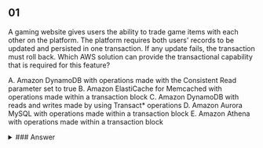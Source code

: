 ## 01

A gaming website gives users the ability to trade game items with each other on the platform. The platform requires both users' records to be updated and persisted in one transaction. If any update fails, the transaction must roll back.
Which AWS solution can provide the transactional capability that is required for this feature?

A. Amazon DynamoDB with operations made with the Consistent Read parameter set to true
B. Amazon ElastiCache for Memcached with operations made within a transaction block
C. Amazon DynamoDB with reads and writes made by using Transact\* operations
D. Amazon Aurora MySQL with operations made within a transaction block
E. Amazon Athena with operations made within a transaction block

<details>
<summary>### Answer</summary>
<br>

The correct answer is:

**C. Amazon DynamoDB with reads and writes made by using Transact\* operations**

### Explanation

- **Amazon DynamoDB** supports **TransactWriteItems** and **TransactGetItems** operations, which allow you to perform multiple reads and writes as a single, atomic transaction. This ensures that either all the operations in the transaction succeed, or none of them do, providing the transactional capability required for the gaming platform's item trading feature.
- **Option A** is incorrect because the "Consistent Read" parameter ensures strong consistency for individual read operations but does not provide transactional capabilities for multiple operations.
- **Option B** is incorrect because Amazon ElastiCache for Memcached does not support transactional operations.
- **Option D** is incorrect because while Amazon Aurora MySQL supports transactions, it is not the best fit for a gaming platform that likely requires high scalability and low latency, which DynamoDB is better suited for.
- **Option E** is incorrect because Amazon Athena is a query service for analyzing data in S3 and does not support transactional operations.

</details>

